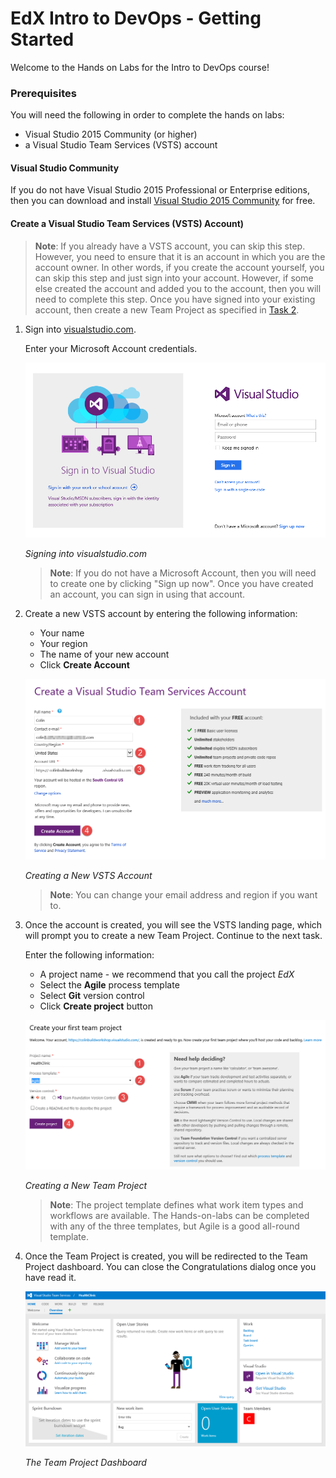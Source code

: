 # EdX Intro to DevOps - Getting Started #
Welcome to the Hands on Labs for the Intro to DevOps course!

### Prerequisites ###
You will need the following in order to complete the hands on labs:

- Visual Studio 2015 Community (or higher) 
- a Visual Studio Team Services (VSTS) account

#### Visual Studio Community ####
If you do not have Visual Studio 2015 Professional or Enterprise editions, then you can download and
install [Visual Studio 2015 Community](https://www.visualstudio.com/en-us/products/visual-studio-community-vs.aspx) for free.

#### Create a Visual Studio Team Services (VSTS) Account) ####
> **Note**: If you already have a VSTS account, you can skip this step. However, you need to ensure that it is an account in which you are the account owner. In other words, if you create the account yourself, you can skip this step and just sign into your account. However, if some else created the account and added you to the account, then you will need to complete this step. Once you have signed into your existing account, then create a new Team Project as specified in [Task 2](#Ex4Task2).

1. Sign into [visualstudio.com](https://go.microsoft.com/fwlink/?LinkId=307137).

    Enter your Microsoft Account credentials.

    ![Signing in to visualstudio.com](Images/vsts-signin-no-account.png "Signing into visualstudio.com")

    _Signing into visualstudio.com_

    > **Note**: If you do not have a Microsoft Account, then you will need to create one by clicking "Sign up now". Once you have created an account, you can sign in using that account.

1. Create a new VSTS account by entering the following information:

    - Your name
    - Your region
    - The name of your new account
    - Click **Create Account**

    ![Creating a New VSTS Account](Images/vsts-new-account-form.png "Creating a New VSTS Account")

    _Creating a New VSTS Account_

    > **Note**: You can change your email address and region if you want to.    

1. Once the account is created, you will see the VSTS landing page, which will prompt you to create a new Team Project. Continue to the next task.
    
    Enter the following information:
    - A project name - we recommend that you call the project _EdX_
    - Select the **Agile** process template
    - Select **Git** version control
    - Click **Create project** button

    ![Creating a New Team Project](Images/vsts-new-team-project.png "Creating a New Team Project")

    _Creating a New Team Project_

    > **Note**: The project template defines what work item types and workflows are available. The Hands-on-labs can be completed with any of the three
    templates, but Agile is a good all-round template.

1. Once the Team Project is created, you will be redirected to the Team Project dashboard. You can close the Congratulations dialog once you have read it.

    ![The Team Project Dashboard](Images/vsts-team-project-dashboard.png "The Team Project Dashboard")

    _The Team Project Dashboard_